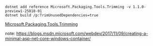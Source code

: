 ```shell
dotnet add reference Microsoft.Packaging.Tools.Trimming -v 1.1.0-preview1-25818-01
dotnet build /p:TrimUnusedDependencies=true
```
[Microsoft.Packaging.Tools.Trimming](https://github.com/dotnet/standard/blob/release/2.0.0/Microsoft.Packaging.Tools.Trimming/docs/trimming.md)

note: https://blogs.msdn.microsoft.com/webdev/2017/11/09/creating-a-minimal-asp-net-core-windows-container/